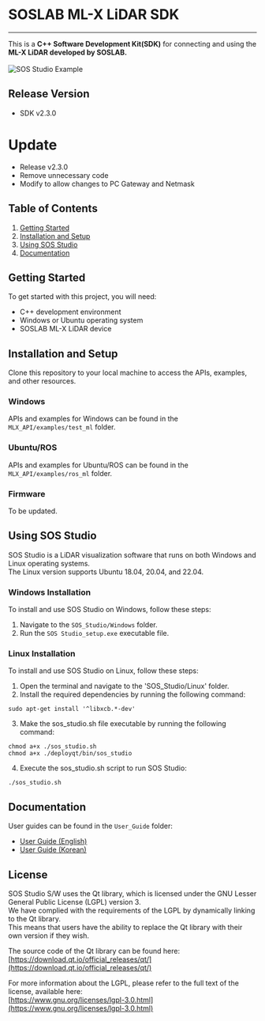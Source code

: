 # SOSLAB ML-X LiDAR SDK
---
This is a **C++ Software Development Kit(SDK)** for connecting and using the **ML-X LiDAR developed by SOSLAB.**</br>
</br>
![SOS Studio Example](Etc/ml_edit)</br>

## Release Version
- SDK v2.3.0

# Update
- Release v2.3.0
- Remove unnecessary code
- Modify to allow changes to PC Gateway and Netmask

## Table of Contents

1. [Getting Started](#getting-started)
2. [Installation and Setup](#installation-and-setup)
3. [Using SOS Studio](#using-sos-studio)
4. [Documentation](#documentation)

## Getting Started

To get started with this project, you will need:

- C++ development environment
- Windows or Ubuntu operating system
- SOSLAB ML-X LiDAR device

## Installation and Setup

Clone this repository to your local machine to access the APIs, examples, and other resources.

### Windows

APIs and examples for Windows can be found in the `MLX_API/examples/test_ml` folder.

### Ubuntu/ROS

APIs and examples for Ubuntu/ROS can be found in the `MLX_API/examples/ros_ml` folder.

### Firmware

To be updated.

## Using SOS Studio

SOS Studio is a LiDAR visualization software that runs on both Windows and Linux operating systems. <br/>
The Linux version supports Ubuntu 18.04, 20.04, and 22.04.

### Windows Installation

To install and use SOS Studio on Windows, follow these steps:

1. Navigate to the `SOS_Studio/Windows` folder.
2. Run the `SOS Studio_setup.exe` executable file.

### Linux Installation

To install and use SOS Studio on Linux, follow these steps:

1. Open the terminal and navigate to the 'SOS_Studio/Linux' folder.
2. Install the required dependencies by running the following command:

```shell
sudo apt-get install '^libxcb.*-dev'
```

3. Make the sos_studio.sh file executable by running the following command:
```shell
chmod a+x ./sos_studio.sh
chmod a+x ./deployqt/bin/sos_studio
```

4. Execute the sos_studio.sh script to run SOS Studio:
```shell
./sos_studio.sh
```


## Documentation

User guides can be found in the `User_Guide` folder:

- [User Guide (English)](User_Guide/ML-X_User_Guide_v2.3.0(EN).pdf)
- [User Guide (Korean)](User_Guide/ML-X_User_Guide_v2.3.0(KOR).pdf)


## License

SOS Studio S/W uses the Qt library, which is licensed under the GNU Lesser General Public License (LGPL) version 3. <br/>
We have complied with the requirements of the LGPL by dynamically linking to the Qt library. <br/>
This means that users have the ability to replace the Qt library with their own version if they wish. <br/>

The source code of the Qt library can be found here: <br/>
[https://download.qt.io/official_releases/qt/](https://download.qt.io/official_releases/qt/)

For more information about the LGPL, please refer to the full text of the license, available here: <br/>
[https://www.gnu.org/licenses/lgpl-3.0.html](https://www.gnu.org/licenses/lgpl-3.0.html)
